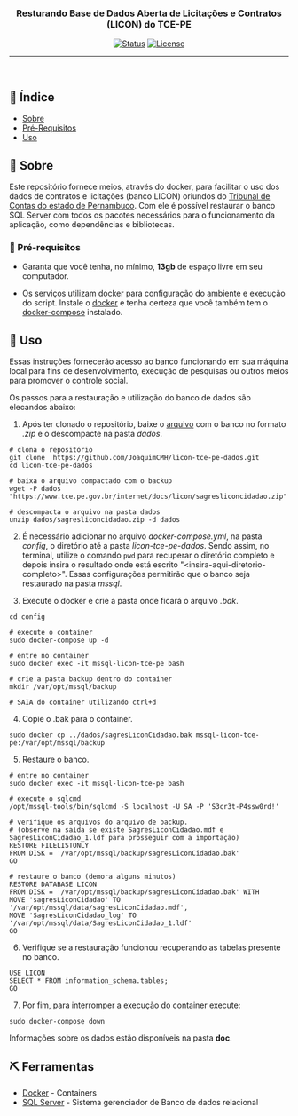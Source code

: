 <h3 align="center">Resturando Base de Dados Aberta de Licitações e Contratos (LICON) do TCE-PE</h3>

<div align="center">

[![Status](https://img.shields.io/badge/status-active-success.svg)]()
[![License](https://img.shields.io/badge/licence-GNU%20Aferro%20V3-blue.svg)](/LICENSE)

</div>

---

<p align="center">
    <br> 
</p>

## 📝 Índice

- [Sobre](#about)
- [Pré-Requisitos](#req)
- [Uso](#usage)


## 🧐 Sobre <a name = "about"></a>

Este repositório fornece meios, através do docker, para facilitar o uso dos dados de contratos e licitações (banco LICON) oriundos do [Tribunal de Contas do estado de Pernambuco](https://www.tce.pe.gov.br/internet/index.php/dados-abertos-visivel/113-dados-abertos-downloads). Com ele é possível restaurar o banco SQL Server com todos os pacotes necessários para o funcionamento da aplicação, como dependências e bibliotecas.

### 🎈 Pré-requisitos <a name="req"></a>

- Garanta que você tenha, no mínimo, **13gb** de espaço livre em seu computador.

- Os serviços utilizam docker para configuração do ambiente e execução do script. Instale o  [docker](https://docs.docker.com/install/) e tenha certeza que você também tem o  [docker-compose](https://docs.docker.com/compose/install/) instalado. 


##  🏁 Uso <a name="usage"></a>

Essas instruções fornecerão acesso ao banco funcionando em sua máquina local para fins de desenvolvimento, execução de pesquisas ou outros meios para promover o controle social.

Os passos para a restauração e utilização do banco de dados são elecandos abaixo:

1. Após ter clonado o repositório, baixe o [arquivo](https://www.tce.pe.gov.br/internet/docs/licon/sagresliconcidadao.zip) com o banco no formato *.zip* e o descompacte na pasta *dados*.

```shell
# clona o repositório
git clone  https://github.com/JoaquimCMH/licon-tce-pe-dados.git
cd licon-tce-pe-dados

# baixa o arquivo compactado com o backup
wget -P dados "https://www.tce.pe.gov.br/internet/docs/licon/sagresliconcidadao.zip"

# descompacta o arquivo na pasta dados
unzip dados/sagresliconcidadao.zip -d dados
```
2. É necessário adicionar no arquivo *docker-compose.yml*, na pasta *config*, o diretório até a pasta *licon-tce-pe-dados*. Sendo assim, no terminal, utilize o comando `pwd` para recuperar o diretório completo e depois insira o resultado onde está escrito "\<insira-aqui-diretorio-completo\>". Essas configurações permitirão que o banco seja restaurado na pasta *mssql*.

3. Execute o docker e crie a pasta onde ficará o arquivo *.bak*.

```shell
cd config

# execute o container
sudo docker-compose up -d

# entre no container 
sudo docker exec -it mssql-licon-tce-pe bash

# crie a pasta backup dentro do container
mkdir /var/opt/mssql/backup

# SAIA do container utilizando ctrl+d
```
4. Copie o .bak para o container.

```shell
sudo docker cp ../dados/sagresLiconCidadao.bak mssql-licon-tce-pe:/var/opt/mssql/backup
```

5. Restaure o banco.
```shell
# entre no container
sudo docker exec -it mssql-licon-tce-pe bash

# execute o sqlcmd
/opt/mssql-tools/bin/sqlcmd -S localhost -U SA -P 'S3cr3t-P4ssw0rd!'

# verifique os arquivos do arquivo de backup. 
# (observe na saída se existe SagresLiconCidadao.mdf e SagresLiconCidadao_1.ldf para prosseguir com a importação)
RESTORE FILELISTONLY
FROM DISK = '/var/opt/mssql/backup/sagresLiconCidadao.bak'
GO

# restaure o banco (demora alguns minutos)
RESTORE DATABASE LICON
FROM DISK = '/var/opt/mssql/backup/sagresLiconCidadao.bak' WITH
MOVE 'sagresLiconCidadao' TO '/var/opt/mssql/data/sagresLiconCidadao.mdf',
MOVE 'SagresLiconCidadao_log' TO '/var/opt/mssql/data/SagresLiconCidadao_1.ldf'
GO
```
6. Verifique se a restauração funcionou recuperando as tabelas presente no banco.

```shell
USE LICON
SELECT * FROM information_schema.tables;
GO
```

7. Por fim, para interromper a execução do container execute:
```shell
sudo docker-compose down
```

Informações sobre os dados estão disponíveis na pasta **doc**.

## ⛏️ Ferramentas <a name = "built_using"></a>

- [Docker](https://www.docker.com/) - Containers
- [SQL Server](https://www.microsoft.com/pt-br/sql-server/sql-server-downloads) - Sistema gerenciador de Banco de dados relacional


